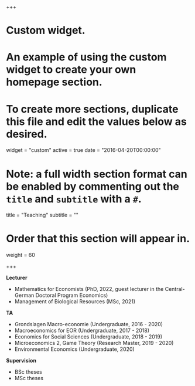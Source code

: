 +++
# Custom widget.
# An example of using the custom widget to create your own homepage section.
# To create more sections, duplicate this file and edit the values below as desired.
widget = "custom"
active = true
date = "2016-04-20T00:00:00"

# Note: a full width section format can be enabled by commenting out the `title` and `subtitle` with a `#`.
title = "Teaching"
subtitle = ""

# Order that this section will appear in.
weight = 60

+++

**Lecturer**

- Mathematics for Economists (PhD, 2022, guest lecturer in the Central-German Doctoral Program Economics)
- Management of Biological Resources (MSc, 2021)

**TA**

- Grondslagen Macro-economie (Undergraduate, 2016 - 2020)
- Macroeconomics for EOR (Undergraduate, 2017 - 2018)
- Economics for Social Sciences (Undergraduate, 2018 - 2019)
- Microeconomics 2, Game Theory (Research Master, 2019 - 2020) 
- Environmental Economics (Undergraduate, 2020)

**Supervision**

- BSc theses 
- MSc theses
